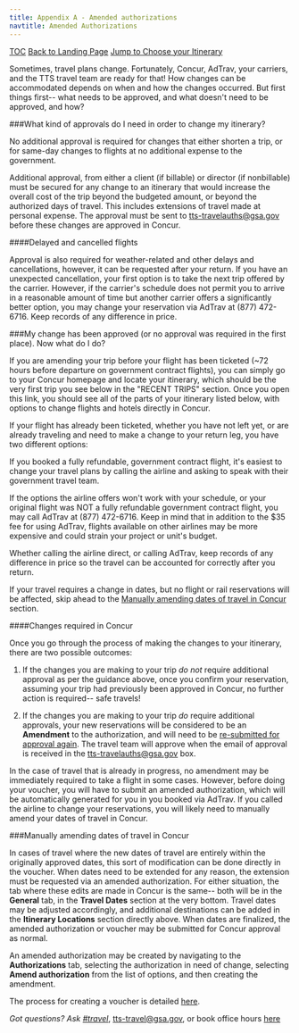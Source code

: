 ```yaml
---
title: Appendix A - Amended authorizations
navtitle: Amended Authorizations
---
```


[TOC]({{site.baseurl}}/travel-guide-table-of-contents)
[Back to Landing Page]({{site.baseurl}}/travel-guide-start-here)
[Jump to Choose your Itinerary]({{site.baseurl}}/travel-guide-2-choose-your-itinerary)

Sometimes, travel plans change. Fortunately, Concur, AdTrav, your carriers, and the TTS travel team are ready for that! How changes can be accommodated depends on when and how the changes occurred. But first things first-- what needs to be approved, and what doesn't need to be approved, and how?

###What kind of approvals do I need in order to change my itinerary?

No additional approval is required for changes that either shorten a trip, or for same-day changes to flights at no additional expense to the government.

Additional approval, from either a client (if billable) or director (if nonbillable) must be secured for any change to an itinerary that would increase the overall cost of the trip beyond the budgeted amount, or beyond the authorized days of travel. This includes extensions of travel made at personal expense. The approval must be sent to tts-travelauths@gsa.gov before these changes are approved in Concur.

####Delayed and cancelled flights

Approval is also required for weather-related and other delays and cancellations, however, it can be requested after your return. If you have an unexpected cancellation, your first option is to take the next trip offered by the carrier. However, if the carrier's schedule does not permit you to arrive in a reasonable amount of time but another carrier offers a significantly better option, you may change your reservation via AdTrav at (877) 472-6716. Keep records of any difference in price.

###My change has been approved (or no approval was required in the first place). Now what do I do?

If you are amending your trip before your flight has been ticketed (~72 hours before departure on government contract flights), you can simply go to your Concur homepage and locate your itinerary, which should be the very first trip you see below in the "RECENT TRIPS" section. Once you open this link, you should see all of the parts of your itinerary listed below, with options to change flights and hotels directly in Concur.

If your flight has already been ticketed, whether you have not left yet, or are already traveling and need to make a change to your return leg, you have two different options:

If you booked a fully refundable, government contract flight, it's easiest to change your travel plans by calling the airline and asking to speak with their government travel team.

If the options the airline offers won't work with your schedule, or your original flight was NOT a fully refundable government contract flight, you may call AdTrav at (877) 472-6716. Keep in mind that in addition to the $35 fee for using AdTrav, flights available on other airlines may be more expensive and could strain your project or unit's budget.

Whether calling the airline direct, or calling AdTrav, keep records of any difference in price so the travel can be accounted for correctly after you return.

If your travel requires a change in dates, but no flight or rail reservations will be affected, skip ahead to the [Manually amending dates of travel in Concur](#manually-amending-dates-of-travel-in-concur) section.

####Changes required in Concur

Once you go through the process of making the changes to your itinerary, there are two possible outcomes:

1. If the changes you are making to your trip *do not* require additional approval as per the guidance above, once you confirm your reservation, assuming your trip had previously been approved in Concur, no further action is required-- safe travels!

2. If the changes you are making to your trip *do* require additional approvals, your new reservations will be considered to be an **Amendment** to the authorization, and will need to be [re-submitted for approval again]({{site.baseurl}}/travel-guide-3-approval). The travel team will approve when the email of approval is received in the [tts-travelauths@gsa.gov](mailto:tts-travelauths@gsa.gov) box.

In the case of travel that is already in progress, no amendment may be immediately required to take a flight in some cases. However, before doing your voucher, you will have to submit an amended authorization, which will be automatically generated for you in you booked via AdTrav. If you called the airline to change your reservations, you will likely need to manually amend your dates of travel in Concur.

###Manually amending dates of travel in Concur

In cases of travel where the new dates of travel are entirely within the originally approved dates, this sort of modification can be done directly in the voucher. When dates need to be extended for any reason, the extension must be requested via an amended authorization. For either situation, the tab where these edits are made in Concur is the same-- both will be in the **General** tab, in the **Travel Dates** section at the very bottom. Travel dates may be adjusted accordingly, and additional destinations can be added in the **Itinerary Locations** section directly above. When dates are finalized, the amended authorization or voucher may be submitted for Concur approval as normal.

An amended authorization may be created by navigating to the **Authorizations** tab, selecting the authorization in need of change, selecting **Amend authorization** from the list of options, and then creating the amendment.

The process for creating a voucher is detailed [here]({{site.baseurl}}/travel-guide-5-reimbursement).

*Got questions? Ask [#travel](https://gsa-tts.slack.com/messages/travel)*, [tts-travel@gsa.gov](mailto:tts-travel@gsa.gov), or book office hours [here](https://sites.google.com/a/gsa.gov/tts-office-hours/)
